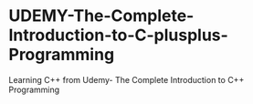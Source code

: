 # UDEMY-The-Complete-Introduction-to-C-plusplus-Programming
Learning C++ from Udemy- The Complete Introduction to C++ Programming
